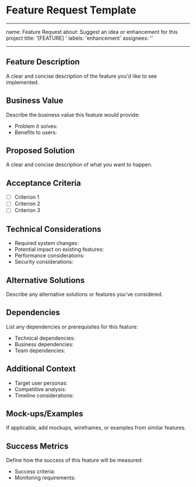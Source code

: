 # Feature Request Template

---

name: Feature Request
about: Suggest an idea or enhancement for this project
title: '[FEATURE] '
labels: 'enhancement'
assignees: ''

---

## Feature Description

A clear and concise description of the feature you'd like to see implemented.

## Business Value

Describe the business value this feature would provide:

- Problem it solves:
- Benefits to users:

## Proposed Solution

A clear and concise description of what you want to happen.

## Acceptance Criteria

- [ ] Criterion 1
- [ ] Criterion 2
- [ ] Criterion 3

## Technical Considerations

- Required system changes:
- Potential impact on existing features:
- Performance considerations:
- Security considerations:

## Alternative Solutions

Describe any alternative solutions or features you've considered.

## Dependencies

List any dependencies or prerequisites for this feature:

- Technical dependencies:
- Business dependencies:
- Team dependencies:

## Additional Context

- Target user personas:
- Competitive analysis:
- Timeline considerations:

## Mock-ups/Examples

If applicable, add mockups, wireframes, or examples from similar features.

## Success Metrics

Define how the success of this feature will be measured:

- Success criteria:
- Monitoring requirements:
